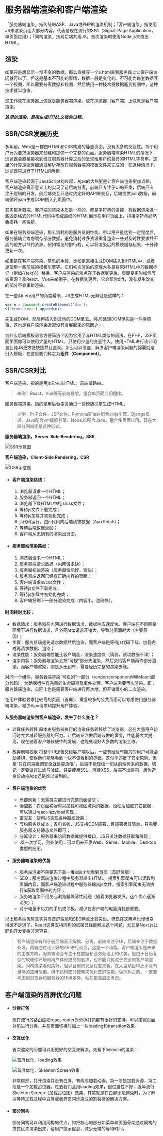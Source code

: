 # 服务器端渲染和客户端渲染

「服务器端渲染」指传统的ASP、Java或PHP的渲染机制；「客户端渲染」指使用JS来渲染页面大部分内容，代表是现在流行的SPA（Signal-Page Application，单页面应用）；「同构渲染」指前后端共用JS，首次渲染时使用Node.js来直出HTML。

## 渲染

如果只是想显示一堆不变的数据，那么直接写一个a.html丢到服务器上让客户端访问就可以了。但这是基本不可能的事情，数据一般是变化的。不可能为每套数据写一个视图，所以需要分离数据和视图，然后使用一种技术将数据塞到视图中，这种技术就叫渲染。

这工作放在服务器上做就是服务器端渲染，放在浏览器（客户端）上做就是客户端渲染。

***这里的渲染，是指生成HTML文档的过程。***

## SSR/CSR发展历史

多年前，Web是一群由HTML和CSS构建的静态页面，没有太多的交互性。每个用户行为要求服务器来创建和提供一个完整的页面。服务器端渲染HTML的情况下，浏览器会直接接收到经过服务器计算之后的呈现给用户的最终的HTML字符串，这里的计算是服务器通过解析存放在服务器端的模板文件来完成的，在这种情况下，浏览器只进行了HTML的解析。

客户端渲染起源于JavaScript的兴起，Ajax的大热更是让客户端渲染更加成熟，客户端渲染真正意义上的实现了前后端分离，前端只专注于UI的开发，后端只专注于逻辑的开发，前后端交互只通过约定好的API来交互，后端提供json数据，前端循环json生成DOM插入到页面中。

其实服务器端、客户端的渲染本质是一样的，都是字符串的拼接，将数据渲染进一些固定格式的HTML代码中形成最终的HTML展示在用户页面上。拼接字符串必然会损耗一些性能。

如果在服务器端渲染，那么消耗的是服务器的性能。所以用户量达到一定程度后，服务器端会考虑缓存部分数据，避免消耗过多资源重复渲染一些对及时性要求并不高的地方以节约资源。例如常见的排行榜，可以将渲染后的模块缓存起来，十分钟更新一次。

如果是在客户端渲染，常见的手段，比如是直接生成DOM插入到HTML中，或者是使用一些前端的模板引擎等。它们初次渲染的原理大多是将原HTML中的数据标记（例如{{text}}）替换。客户端渲染的难点在于数据变更后，页面变更时如何节省资源？拿React、Vue来举例子，在数据变更后，它会帮你diff，没有发生改变的部分不会重新渲染。

在一些jQuery用户的角度看来，JS生成HTML无非就是这样的：
```javascript
var e = document.createElement('div');
$('#container').append(e);
```
先生成DOM，然后再插入到其他的DOM里去。纯JS处理DOM确实是一件麻烦事，这也是客户端渲染迟迟没有发展起来的原因之一。

为什么后端模板语言方便简洁？因为它用了与HTML类似的语法。在PHP，JSP页面里面你可以使用大量的HTML，只使用少量的变量注入。使用HTML进行设计明显比纯JS更方便快捷并且直观。那么可以借鉴，解决客户端渲染问题的锦囊就是引入模板，在这里我们称之为**组件（Component）**。

## SSR/CSR对比

客户端渲染，指的是用js去生成HTML，前端做路由。
> 举例：React，Vue等等前端框架。适合单页面应用程序。

服务器端渲染，指的是用后台语言通过一些模版引擎生成HTML。
> 举例：PHP文件、JSP文件、Python的Flask配合Jinja引擎、Django框架、Java配合vm模版引擎、NodeJS配合Jade。适合多页面应用。现在大部分网站还是这种形式。

**服务器端渲染，Server-Side Rendering，SSR**

![SSR示意图](../../images/ssr.jpg)

**客户端渲染，Client-Side Rendering，CSR**

![CSR示意图](../../images/csr.jpg)

* #### 客户端渲染路线：
    1. 浏览器请求一个HTML；
    2. 服务器返回一个HTML；
    3. 浏览器下载HTML中的js/css文件；
    4. 等待js文件下载完成；
    5. 等待js加载并初始化完成；
    6. js代码运行，由js代码向后端请求数据（Ajax/fetch）；
    7. 等待后端数据返回；
    8. 客户端从无到有的渲染出页面。

* #### 服务器端渲染路线：
    1. 浏览器请求一个HTML；
    2. 服务器端请求数据（内网请求快）；
    3. 服务器初始渲染（服务器性能好，较快）；
    4. 服务器端返回已经有正确内容的页面；
    5. 客户端请求js/css文件；
    6. 等待js文件下载完成；
    7. 等待js加载并初始化完成；
    8. 客户端把剩下一部分渲染完成（内容小，渲染快）。

#### 时间耗时比较：
* 数据请求：服务器在内网进行数据请求，数据响应速度快。客户端在不同网络环境下进行数据请求，且外网http请求开销大，导致时间消耗大（主要原因）；
* 步骤：服务器端是先请求数据然后渲染，而客户端是等待js代码下载、加载完成再请求数据、渲染；
* 渲染性能：服务器端性能比客户端高，渲染速度快（猜测，该项数据不详）；
* 渲染内容：服务器端渲染会把“可视”部分先渲染，然后交给客户端再作部分渲染。而客户端渲染，则是从无到有，需要经历完整的渲染步骤。

对同一个组件，服务器端渲染“可视的”一部分（render/componentWillMount部分代码），为确保组件有完善的生命周期及事件处理，客户端需要再次渲染。即：服务器端渲染，实际上也是需要客户端进行再次地、但开销很小的二次渲染。

在用户体验要求比较高的页面（首屏）、重复较多的公共页面可以考虑使用服务器端渲染，减少Ajax请求和提升用户体验。

#### 从服务器端渲染到客户端渲染，发生了什么变化？
* 计算任务转移 
    原本由服务器执行的渲染任务转移给了浏览器，这在大量用户访问时大大减轻服务器的压力。让后端专注做后端该做的事情，性能将大大提高。现在随着客户端软硬件的发展，也能处理好大多数的渲染工作。

* 放弃前端权限 
    将整个UI逻辑交给客户端以后，一些有经验有能力的用户可能会劫持UI，使得他们能够看到一些不该看到的界面。这似乎违反了安全原则。但是“只在前端强调安全就是耍流氓”，后端不能轻信一切从前端传来的数据，切记一定要做好过滤与验证。只要使用SSL、屏蔽XSS、后端不出漏洞，想伪造身份劫持App还是难以做到的。


* #### 客户端渲染的优势
    * 局部刷新：无需每次都进行完整页面请求；
    * 懒加载：在页面初始时只加载可视区域内的数据，滚动后加载其它数据，可以通过react-lazyload实现；
    * 富交互：使用JS实现各种酷炫效果；
    * 节约服务器成本：省电省钱，JS支持CDN部署，且部署极其简单，只需要服务器支持静态文件即可；
    * 分离设计：服务器来访问数据库提供接口，JS只关注数据获取和展现；
    * JS一次学习，到处使用：可以用来开发Web、Serve、Mobile、Desktop类型的应用。

* #### 服务器端渲染的优势
    * 服务端渲染不需要先下载一堆js后才能看到页面（首屏性能）；
    * SEO：服务器端渲染过程中服务器直出HTML，搜索引擎爬虫可以读取到页面内容，而客户端渲染过程中服务器输出js文件，搜索引擎爬虫无法执行js获取页面中的内容；
    * 服务端渲染不用关心浏览器兼容性问题（随着浏览器发展，这个优点逐渐消失）；
    * 对于电量不给力的手机或平板，减少在客户端的电量消耗很重要。

以上服务端优势其实只有首屏性能和SEO两点比较突出。但现在这两点也慢慢变得微不足道了。React这类支持同构的框架已经能解决这个问题，尤其是Next.js让同构开发变得非常容易。

> 客户端渲染有利于前后端真正解耦、分离，前端专注于UI，后端专注于数据处理，两端通过设计好的API进行交互，这是一个趋势。客户端渲染是未来的主要方向，服务端则会专注于在数据和业务处理上的优势。但由于日趋复杂的软硬件环境和用户体验更高的追求，也不能只拘泥于完全的客户端渲染。同构渲染看似美好，但以目前的发展程度来看，在大型项目中还不具有足够的应用价值，但不妨碍部分使用来优化首屏性能。做同构之前，一定要考虑到浏览器和服务器的环境差异，站在更高层面考虑。


## 客户端渲染的首屏优化问题

* #### 分拆打包
    现在流行的路由库如react-router对分拆打包都有很好的支持。可以按照页面对包进行分拆，并在页面切换时加上一些loading和transition效果。

* #### 交互优化
    首次渲染的问题可以用更好的交互来解决，先看下linkedin的渲染：

    ![首屏优化，loading效果](../../images/csr_optimization_of_the_first_screen_1.png)

    ![首屏优化，Skeleton Screen效果](../../images/csr_optimization_of_the_first_screen_2.png)

    非常自然，打开渲染并没有白屏，有两段加载动画，第一段是加载资源，第二段是一个加载占位器。过去我们会用loading效果，但过渡性不好，近年流行Skeleton Screen（加载占位图）效果，其实就是在白屏无法避免时，为了解决等待加载过程中白屏或者界面闪烁造成的割裂感的解决方案。

* #### 部分同构
    部分同构可以利用同构的优点，如把核心的部分如菜单和页面骨架通过同构的方式优先渲染出来，给用户提示信息，减少无端的等待时间。
